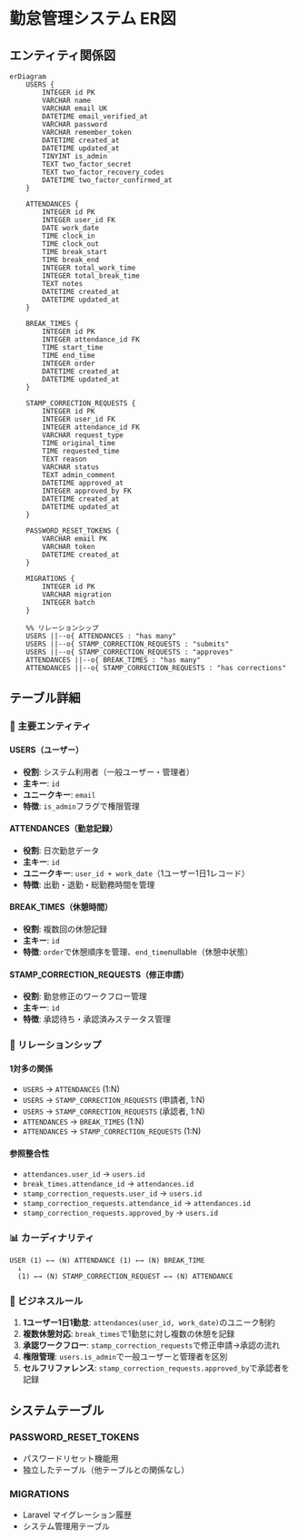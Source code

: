 # 勤怠管理システム ER図

## エンティティ関係図

```mermaid
erDiagram
    USERS {
        INTEGER id PK
        VARCHAR name
        VARCHAR email UK
        DATETIME email_verified_at
        VARCHAR password
        VARCHAR remember_token
        DATETIME created_at
        DATETIME updated_at
        TINYINT is_admin
        TEXT two_factor_secret
        TEXT two_factor_recovery_codes
        DATETIME two_factor_confirmed_at
    }

    ATTENDANCES {
        INTEGER id PK
        INTEGER user_id FK
        DATE work_date
        TIME clock_in
        TIME clock_out
        TIME break_start
        TIME break_end
        INTEGER total_work_time
        INTEGER total_break_time
        TEXT notes
        DATETIME created_at
        DATETIME updated_at
    }

    BREAK_TIMES {
        INTEGER id PK
        INTEGER attendance_id FK
        TIME start_time
        TIME end_time
        INTEGER order
        DATETIME created_at
        DATETIME updated_at
    }

    STAMP_CORRECTION_REQUESTS {
        INTEGER id PK
        INTEGER user_id FK
        INTEGER attendance_id FK
        VARCHAR request_type
        TIME original_time
        TIME requested_time
        TEXT reason
        VARCHAR status
        TEXT admin_comment
        DATETIME approved_at
        INTEGER approved_by FK
        DATETIME created_at
        DATETIME updated_at
    }

    PASSWORD_RESET_TOKENS {
        VARCHAR email PK
        VARCHAR token
        DATETIME created_at
    }

    MIGRATIONS {
        INTEGER id PK
        VARCHAR migration
        INTEGER batch
    }

    %% リレーションシップ
    USERS ||--o{ ATTENDANCES : "has many"
    USERS ||--o{ STAMP_CORRECTION_REQUESTS : "submits"
    USERS ||--o{ STAMP_CORRECTION_REQUESTS : "approves"
    ATTENDANCES ||--o{ BREAK_TIMES : "has many"
    ATTENDANCES ||--o{ STAMP_CORRECTION_REQUESTS : "has corrections"
```

## テーブル詳細

### 🔑 主要エンティティ

#### **USERS（ユーザー）**
- **役割**: システム利用者（一般ユーザー・管理者）
- **主キー**: `id`
- **ユニークキー**: `email`
- **特徴**: `is_admin`フラグで権限管理

#### **ATTENDANCES（勤怠記録）**
- **役割**: 日次勤怠データ
- **主キー**: `id`
- **ユニークキー**: `user_id + work_date`（1ユーザー1日1レコード）
- **特徴**: 出勤・退勤・総勤務時間を管理

#### **BREAK_TIMES（休憩時間）**
- **役割**: 複数回の休憩記録
- **主キー**: `id`
- **特徴**: `order`で休憩順序を管理、`end_time`nullable（休憩中状態）

#### **STAMP_CORRECTION_REQUESTS（修正申請）**
- **役割**: 勤怠修正のワークフロー管理
- **主キー**: `id`
- **特徴**: 承認待ち・承認済みステータス管理

### 🔗 リレーションシップ

#### **1対多の関係**
- `USERS` → `ATTENDANCES` (1:N)
- `USERS` → `STAMP_CORRECTION_REQUESTS` (申請者, 1:N)
- `USERS` → `STAMP_CORRECTION_REQUESTS` (承認者, 1:N)
- `ATTENDANCES` → `BREAK_TIMES` (1:N)
- `ATTENDANCES` → `STAMP_CORRECTION_REQUESTS` (1:N)

#### **参照整合性**
- `attendances.user_id` → `users.id`
- `break_times.attendance_id` → `attendances.id`
- `stamp_correction_requests.user_id` → `users.id`
- `stamp_correction_requests.attendance_id` → `attendances.id`
- `stamp_correction_requests.approved_by` → `users.id`

### 📊 カーディナリティ

```
USER (1) ←→ (N) ATTENDANCE (1) ←→ (N) BREAK_TIME
  ↓
  (1) ←→ (N) STAMP_CORRECTION_REQUEST ←→ (N) ATTENDANCE
```

### 🎯 ビジネスルール

1. **1ユーザー1日1勤怠**: `attendances(user_id, work_date)`のユニーク制約
2. **複数休憩対応**: `break_times`で1勤怠に対し複数の休憩を記録
3. **承認ワークフロー**: `stamp_correction_requests`で修正申請→承認の流れ
4. **権限管理**: `users.is_admin`で一般ユーザーと管理者を区別
5. **セルフリファレンス**: `stamp_correction_requests.approved_by`で承認者を記録

## システムテーブル

### **PASSWORD_RESET_TOKENS**
- パスワードリセット機能用
- 独立したテーブル（他テーブルとの関係なし）

### **MIGRATIONS**
- Laravel マイグレーション履歴
- システム管理用テーブル
